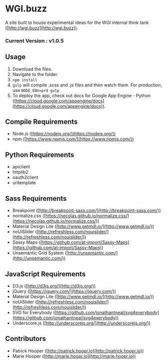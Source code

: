 # WGI.buzz
A site built to house experimental ideas for the WGI internal think tank ([http://wgi.buzz](http://wgi.buzz)).

### Current Version : v1.0.5

## Usage
1. Download the files.
2. Navigate to the folder.
3. `npm install`
4. `gulp` will compile .scss and .js files and then watch them. For production, use `NODE_ENV=prd gulp`
5. To deploy the app, check out docs for Google App Engine - Python ([https://cloud.google.com/appengine/docs](https://cloud.google.com/appengine/docs)).

## Compile Requirements
- Node.js ([https://nodejs.org/](https://nodejs.org/))
- npm ([https://www.npmjs.com/](https://www.npmjs.com/))

## Python Requirements
- apiclient
- httplib2
- oauth2client
- uritemplate

## Sass Requirements
- Breakpoint ([http://breakpoint-sass.com/](http://breakpoint-sass.com/))
- normalize.css ([https://necolas.github.io/normalize.css/](https://necolas.github.io/normalize.css/))
- Material Design Lite ([http://www.getmdl.io/](http://www.getmdl.io/))
- noUiSlider ([http://refreshless.com/nouislider/](http://refreshless.com/nouislider/))
- Sassy Maps ([https://github.com/at-import/Sassy-Maps](https://github.com/at-import/Sassy-Maps))
- Unsemantic Grid System ([http://unsemantic.com/](http://unsemantic.com/))

## JavaScript Requirements
- D3.js ([http://d3js.org/](http://d3js.org/))
- jQuery ([https://jquery.com/](https://jquery.com/))
- Material Design Lite ([http://www.getmdl.io/](http://www.getmdl.io/))
- noUiSlider ([http://refreshless.com/nouislider/](http://refreshless.com/nouislider/))
- SVG for Everybody ([https://github.com/jonathantneal/svg4everybody](https://github.com/jonathantneal/svg4everybody))
- Underscore.js ([http://underscorejs.org/](http://underscorejs.org/))

## Contributors
- Patrick Hooper ([http://patrick.hoopr.io](http://patrick.hoopr.io))
- Marie Hooper ([http://marie.hoopr.io](http://marie.hoopr.io))
